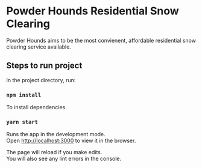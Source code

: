 # Powder Hounds Residential Snow Clearing
Powder Hounds aims to be the most convienent, affordable residential snow clearing service available.

## Steps to run project

In the project directory, run:

### `npm install`
To install dependencies.

### `yarn start`

Runs the app in the development mode.<br />
Open [http://localhost:3000](http://localhost:3000) to view it in the browser.

The page will reload if you make edits.<br />
You will also see any lint errors in the console.
